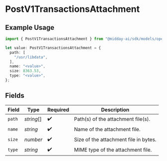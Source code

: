 # PostV1TransactionsAttachment

## Example Usage

```typescript
import { PostV1TransactionsAttachment } from "@midday-ai/sdk/models/operations";

let value: PostV1TransactionsAttachment = {
  path: [
    "/usr/libdata",
  ],
  name: "<value>",
  size: 8363.53,
  type: "<value>",
};
```

## Fields

| Field                                 | Type                                  | Required                              | Description                           |
| ------------------------------------- | ------------------------------------- | ------------------------------------- | ------------------------------------- |
| `path`                                | *string*[]                            | :heavy_check_mark:                    | Path(s) of the attachment file(s).    |
| `name`                                | *string*                              | :heavy_check_mark:                    | Name of the attachment file.          |
| `size`                                | *number*                              | :heavy_check_mark:                    | Size of the attachment file in bytes. |
| `type`                                | *string*                              | :heavy_check_mark:                    | MIME type of the attachment file.     |